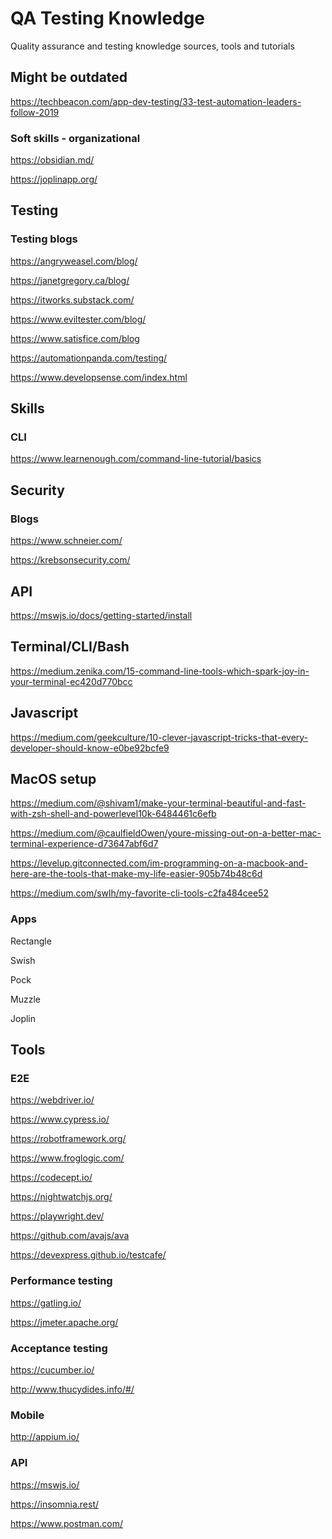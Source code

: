 # QA Testing Knowledge
Quality assurance and testing knowledge sources, tools and tutorials

## Might be outdated
https://techbeacon.com/app-dev-testing/33-test-automation-leaders-follow-2019


### Soft skills - organizational
https://obsidian.md/

https://joplinapp.org/

## Testing
### Testing blogs
https://angryweasel.com/blog/

https://janetgregory.ca/blog/

https://itworks.substack.com/

https://www.eviltester.com/blog/

https://www.satisfice.com/blog

https://automationpanda.com/testing/

https://www.developsense.com/index.html

## Skills

### CLI 
https://www.learnenough.com/command-line-tutorial/basics


## Security

### Blogs

https://www.schneier.com/

https://krebsonsecurity.com/

## API

https://mswjs.io/docs/getting-started/install

## Terminal/CLI/Bash

https://medium.zenika.com/15-command-line-tools-which-spark-joy-in-your-terminal-ec420d770bcc

## Javascript

https://medium.com/geekculture/10-clever-javascript-tricks-that-every-developer-should-know-e0be92bcfe9




## MacOS setup
https://medium.com/@shivam1/make-your-terminal-beautiful-and-fast-with-zsh-shell-and-powerlevel10k-6484461c6efb

https://medium.com/@caulfieldOwen/youre-missing-out-on-a-better-mac-terminal-experience-d73647abf6d7

https://levelup.gitconnected.com/im-programming-on-a-macbook-and-here-are-the-tools-that-make-my-life-easier-905b74b48c6d

https://medium.com/swlh/my-favorite-cli-tools-c2fa484cee52

### Apps
Rectangle 

Swish

Pock

Muzzle

Joplin


## Tools

### E2E
https://webdriver.io/

https://www.cypress.io/

https://robotframework.org/

https://www.froglogic.com/

https://codecept.io/

https://nightwatchjs.org/

https://playwright.dev/

https://github.com/avajs/ava

https://devexpress.github.io/testcafe/


### Performance testing

https://gatling.io/

https://jmeter.apache.org/

### Acceptance testing

https://cucumber.io/

http://www.thucydides.info/#/

### Mobile
http://appium.io/

### API

https://mswjs.io/

https://insomnia.rest/

https://www.postman.com/

